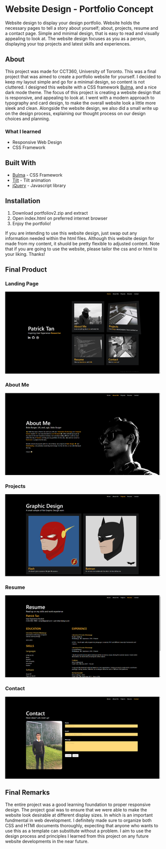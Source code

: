# Website Design - Portfolio Concept

Website design to display your design portfolio. Website holds the necessary pages to tell a story about yourself; about, projects, resume and a contact page. Simple and minimal design, that is easy to read and visually appealing to look at. The website design focuses as you as a person, displaying your top projects and latest skills and experiences.

## About

This project was made for CCT360, University of Toronto. This was a final project that was aimed to create a portfolio website for yourself. I decided to keep my layout simple and go for a minimal design, so content is not cluttered. I designed this website with a CSS framework [Bulma](https://bulma.io/), and a nice dark mode theme. The focus of this project is creating a website design that is responsive, and appealing to look at. I went with a modern approach to typography and card design, to make the overall website look a little more sleek and clean. Alongside the website design, we also did a small write up on the design process, explaining our thought process on our design choices and planning.

### What I learned

- Responsive Web Design
- CSS Framework

## Built With

- [Bulma](https://bulma.io/) - CSS Framework
- [Tilt](https://gijsroge.github.io/tilt.js/) - Tilt animation
- [jQuery](https://jquery.com/) - Javascript library

## Installation

1. Download portfoliov2.zip and extract
2. Open index.html on preferred internet browser
3. Enjoy the portfolio!

If you are intending to use this website design, just swap out any information needed within the html files. Although this website design for made from my content, it shuold be pretty flexible to adjusted content. Note that if you are going to use the website, please tailor the css and or html to your liking. Thanks!

## Final Product

### Landing Page

![Overview of website, name and 2x2 grid](https://github.com/patrickm-tan/portfoliov2/blob/master/resources/images/home.png?raw=true)

### About Me

![about me text with picture of myself](https://github.com/patrickm-tan/portfoliov2/blob/master/resources/images/about.png?raw=true)

### Projects

![2x grid of project cards](https://github.com/patrickm-tan/portfoliov2/blob/master/resources/images/project.png?raw=true)

### Resume

![Table format of listed education, skills and education](https://github.com/patrickm-tan/portfoliov2/blob/master/resources/images/resume.png?raw=true)

### Contact

![Image of myself alonsige contact form](https://github.com/patrickm-tan/portfoliov2/blob/master/resources/images/contact.png?raw=true)

## Final Remarks

The entire project was a good learning foundation to proper responsive design. The project goal was to ensure that we were able to make the website look desirable at different display sizes. In which is an important fundmental in web development. I definitely made sure to organize both CSS and HTMl documents thoroughly, expecting that anyone who wants to use this as a template can substitute without a problem. I aim to use the design process and principles I learned from this project on any future website developments in the near future.

